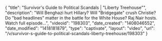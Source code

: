 {
    "title": "Survivor's Guide to Political Scandals | \"Liberty Treehouse\"",
    "description": "Will Benghazi hurt Hillary? Will \"Bridgegate\" crush Christie? Do \"bad headlines\" matter in the battle for the White House? Raj Nair hosts. Watch full episode...",
    "videoid": "198303",
    "date_created": "1408046552",
    "date_modified": "1418181879",
    "type": "captivate",
    "layout": "video",
    "url": "\/v\/survivor-s-guide-to-political-scandals-liberty-treehouse\/198303"
}